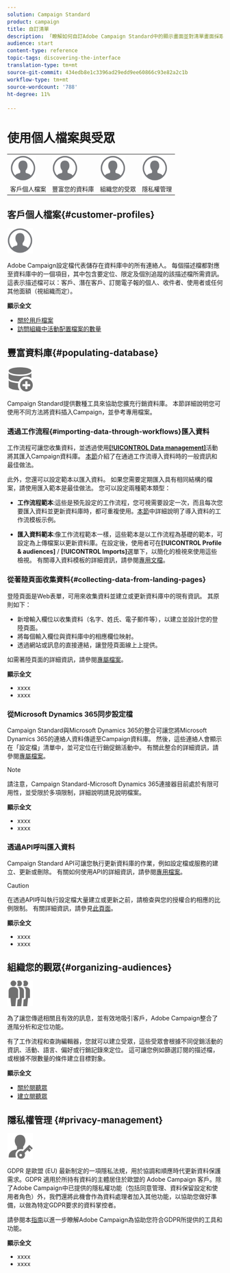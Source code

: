 ```yaml
---
solution: Campaign Standard
product: campaign
title: 自訂清單
description: 「瞭解如何自訂Adobe Campaign Standard中的顯示畫面並對清單畫面採取行動：排序、篩選、刪除或複製元素。 清單畫面會顯示一或多個特定資源的元素。」
audience: start
content-type: reference
topic-tags: discovering-the-interface
translation-type: tm+mt
source-git-commit: 434edb8e1c3396ad29edd9ee60866c93e82a2c1b
workflow-type: tm+mt
source-wordcount: '788'
ht-degree: 11%

---
```



# 使用個人檔案與受眾

<table>
<tr>
    <td valign="top">
        <a href="../../start/using/work-with-audiences.md"><img width="60px" alt="條件" src="assets/icon_profile.svg"/></a>
    </td>
    <td valign="top">
        <a href="../../api/using/creating-a-service.md"><img width="60px" alt="條件" src="assets/icon_profile.svg"/></a>
    </td>
    <td valign="top">
        <a href="../../api/using/interacting-with-custom-resources.md"><img width="60px" alt="條件" src="assets/icon_profile.svg"/></a>
    </td>
    <td valign="top">
        <a href="../../api/using/interacting-with-marketing-history.md"><img width="60px" alt="條件" src="assets/icon_profile.svg"/></a>
    </td>
</tr>
<tr>
<td>客戶個人檔案</td>
<td>豐富您的資料庫</td>
<td>組織您的受眾</td>
<td>隱私權管理</td>
</tr>
</table>

## 客戶個人檔案{#customer-profiles}

<img width="60px" alt="條件" src="assets/icon_profile.svg"/>

Adobe Campaign設定檔代表儲存在資料庫中的所有連絡人。 每個描述檔都對應至資料庫中的一個項目，其中包含要定位、限定及個別追蹤的該描述檔所需資訊。 這表示描述檔可以：客戶、潛在客戶、訂閱電子報的個人、收件者、使用者或任何其他面額（視組織而定）。

**顯示全文**

* [關於用戶檔案](../../audiences/using/about-profiles.md)
* [訪問組織中活動配置檔案的數量](../../audiences/using/active-profiles.md)

## 豐富資料庫{#populating-database}

<img width="60px" alt="條件" src="assets/icon_populate.svg"/>

Campaign Standard提供數種工具來協助您擴充行銷資料庫。 本節詳細說明您可使用不同方法將資料插入Campaign，並參考專用檔案。

### 透過工作流程{#importing-data-through-workflows}匯入資料

工作流程可讓您收集資料，並透過使用[**[!UICONTROL Data management]**](../../automating/using/about-data-management-activities.md)活動將其匯入Campaign資料庫。 [本節](../../automating/using/about-data-import-and-export.md)介紹了在通過工作流導入資料時的一般資訊和最佳做法。

此外，您還可以設定範本以匯入資料。 如果您需要定期匯入具有相同結構的檔案，請使用匯入範本是最佳做法。 您可以設定兩種範本類型：

* **工作流程範本**:這些是預先設定的工作流程，您可視需要設定一次，而且每次您要匯入資料並更新資料庫時，都可重複使用。[本節](../../automating/using/creating-import-workflow-templates.md)中詳細說明了導入資料的工作流模板示例。

* **匯入資料範本**:像工作流程範本一樣，這些範本是以工作流程為基礎的範本，可設定為上傳檔案以更新資料庫。在設定後，使用者可在&#x200B;**[!UICONTROL Profile & audiences]** / **[!UICONTROL Imports]**&#x200B;選單下，以簡化的檢視來使用這些檢視。 有關導入資料模板的詳細資訊，請參閱[專用文檔](../../automating/using/importing-data-with-import-templates.md)。

### 從著陸頁面收集資料{#collecting-data-from-landing-pages}

登陸頁面是Web表單，可用來收集資料並建立或更新資料庫中的現有資訊。 其原則如下：

* 新增輸入欄位以收集資料（名字、姓氏、電子郵件等），以建立並設計您的登陸頁面。
* 將每個輸入欄位與資料庫中的相應欄位映射。
* 透過網站或訊息的直接連結，讓登陸頁面線上上提供。

如需著陸頁面的詳細資訊，請參閱[專屬檔案](../../channels/using/getting-started-with-landing-pages.md)。

**顯示全文**

* xxxx
* xxxx

### 從Microsoft Dynamics 365同步設定檔

Campaign Standard與Microsoft Dynamics 365的整合可讓您將Microsoft Dynamics 365的連絡人資料傳遞至Campaign資料庫。
然後，這些連絡人會顯示在「設定檔」清單中，並可定位在行銷促銷活動中。 有關此整合的詳細資訊，請參閱[專屬檔案](../../integrating/using/d365-acs-get-started.md)。

>[!NOTE]
>
>請注意，Campaign Standard-Microsoft Dynamics 365連接器目前處於有限可用性，並受限於多項限制，詳細說明請見說明檔案。

**顯示全文**

* xxxx
* xxxx

### 透過API呼叫匯入資料

Campaign Standard API可讓您執行更新資料庫的作業，例如設定檔或服務的建立、更新或刪除。 有關如何使用API的詳細資訊，請參閱[專用檔案](../../api/using/get-started-apis.md)。

>[!CAUTION]
>
>在透過API呼叫執行設定檔大量建立或更新之前，請檢查與您的授權合約相應的比例限制。 有關詳細資訊，請參見[此頁面](https://helpx.adobe.com/legal/product-descriptions/campaign-standard.html#ITInfrastructureResourcesbyActiveProfilesTiers)。

**顯示全文**

* xxxx
* xxxx

## 組織您的觀眾{#organizing-audiences}

<img width="60px" alt="條件" src="assets/icon_audience.svg"/>

為了讓您傳遞相關且有效的訊息，並有效地吸引客戶，Adobe Campaign整合了進階分析和定位功能。

有了工作流程和查詢編輯器，您就可以建立受眾，這些受眾會根據不同促銷活動的資訊、活動、語言、偏好或行銷記錄來定位。 這可讓您例如篩選訂閱的描述檔，或根據不限數量的條件建立目標對象。

**顯示全文**

* [關於閱聽眾](../../audiences/using/about-audiences.md)
* [建立閱聽眾](../../audiences/using/creating-audiences.md)

## 隱私權管理 {#privacy-management}

<img width="60px" alt="條件" src="assets/icon_privacy.svg"/>

GDPR 是歐盟 (EU) 最新制定的一項隱私法規，用於協調和順應時代更新資料保護需求。GDPR 適用於所持有資料的主體居住於歐盟的 Adobe Campaign 客戶。除了Adobe Campaign中已提供的隱私權功能（包括同意管理、資料保留設定和使用者角色）外，我們還將此機會作為資料處理者加入其他功能，以協助您做好準備，以做為特定GDPR要求的資料掌控者。

請參閱本[指南](https://experienceleague.adobe.com/docs/campaign-classic/using/getting-started/privacy/privacy-management.html?lang=zh-Hant)以進一步瞭解Adobe Campaign為協助您符合GDPR所提供的工具和功能。

**顯示全文**

* xxxx
* xxxx